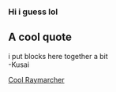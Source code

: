 ### Hi i guess lol

## A cool quote
i put blocks here together a bit  
-Kusai

[Cool Raymarcher](https://turbowarp.org/516155423/)
